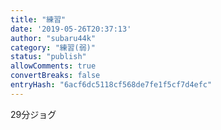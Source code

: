 ```yaml
---
title: "練習"
date: '2019-05-26T20:37:13'
author: "subaru44k"
category: "練習(弱)"
status: "publish"
allowComments: true
convertBreaks: false
entryHash: "6acf6dc5118cf568de7fe1f5cf7d4efc"
---
```

29分ジョグ
